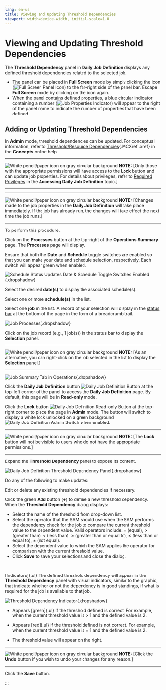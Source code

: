 ```yaml
---
lang: en-us
title: Viewing and Updating Threshold Dependencies
viewport: width=device-width, initial-scale=1.0
---
```


# Viewing and Updating Threshold Dependencies

The **Threshold Dependency** panel in **Daily Job Definition** displays
any defined threshold dependencies related to the selected job.

-   The panel can be placed in **Full Screen** mode by simply clicking
    the icon (![Full Screen Panel Icon     ](../../../Resources/Images/SM/Full-Screen-Mode-Icon.png "Full Screen Panel Icon"))
    to the far-right side of the panel bar. Escape **Full Screen** mode
    by clicking on the icon again.
-   When the panel contains defined properties, a blue circular
    indicator containing a number (![Job Properties     Indicator](../../../Resources/Images/SM/Daily-Job-Definition-Properties-Indicator.png "Job Properties Indicator"))
    will appear to the right of the panel name to indicate the number of
    properties that have been defined.



## Adding or Updating Threshold Dependencies

In **Admin** mode, threshold dependencies can be updated. For conceptual
information, refer to [Threshold/Resource Dependencies](../../Concepts/Threshold_Resource-Dependencies.md){.MCXref
.xref} in the **Concepts** online help.

  -------------------------------------------------------------------------------------------------------------------------------- ----------------------------------------------------------------------------------------------------------------------------------------------------------------------------------------------------------------------------------------------------------------------------------------------------------------------------
  ![White pencil/paper icon on gray circular background](../../../Resources/Images/note-icon(48x48).png "Note icon")   **NOTE:** [Only those with the appropriate permissions will have access to the **Lock** button and can update job properties. For details about privileges, refer to [Required Privileges](Accessing-Daily-Job-Definition.md#Required) in the **Accessing Daily Job Definition** topic.]
  -------------------------------------------------------------------------------------------------------------------------------- ----------------------------------------------------------------------------------------------------------------------------------------------------------------------------------------------------------------------------------------------------------------------------------------------------------------------------

  -------------------------------------------------------------------------------------------------------------------------------- --------------------------------------------------------------------------------------------------------------------------------------------------------------------------------------------------------------
  ![White pencil/paper icon on gray circular background](../../../Resources/Images/note-icon(48x48).png "Note icon")   **NOTE:** [Changes made to the job properties in the **Daily Job Definition** will take place immediately. If the job has already run, the changes will take effect the next time the job runs.]
  -------------------------------------------------------------------------------------------------------------------------------- --------------------------------------------------------------------------------------------------------------------------------------------------------------------------------------------------------------



To perform this procedure:

Click on the **Processes** button at the top-right of the **Operations
Summary** page. The **Processes** page will display.

Ensure that both the **Date** and **Schedule** toggle switches are
enabled so that you can make your date and schedule selection,
respectively. Each switch will appear green when enabled.

![Schedule Status Updates Date & Schedule Toggle Switches Enabled](../../../Resources/Images/SM/Schedule-Status-Update_Date&ScheduleToggles.png "Schedule Status Updates Date & Schedule Toggle Switches Enabled"){.dropshadow}

Select the desired **date(s)** to display the associated schedule(s).

Select one or more **schedule(s)** in the list.

Select one **job** in the list. A record of your selection will display
in the [status bar](SM-UI-Layout.md#Status) at the bottom of the
page in the form of a breadcrumb trail.

![Job Processes](../../../Resources/Images/SM/Job-ProcessesUNIX.png "Job Processes"){.dropshadow}

Click on the job record (e.g., 1 job(s)) in the status bar to display
the **Selection** panel.

  -------------------------------------------------------------------------------------------------------------------------------- ------------------------------------------------------------------------------------------------------------------------------------
  ![White pencil/paper icon on gray circular background](../../../Resources/Images/note-icon(48x48).png "Note icon")   **NOTE:** [As an alternative, you can right-click on the job selected in the list to display the **Selection** panel.]
  -------------------------------------------------------------------------------------------------------------------------------- ------------------------------------------------------------------------------------------------------------------------------------

![Job Summary Tab in Operations](../../../Resources/Images/SM/Job-Summary-Tab-(UNIX).png "Job Summary Tab in Operations"){.dropshadow}

Click the **Daily Job Definition** button ![Daily Job Definition Button](../../../Resources/Images/SM/Daily-Job-Definition-Button.png "Daily Job Definition Button")
at the top-left corner of the panel to access the **Daily Job
Definition** page. By default, this page will be in **Read-only** mode.

Click the **Lock** button ![Daily Job Definition Read-only Button](../../../Resources/Images/SM/Daily-Job-Definition-Read-only-Button.png "Daily Job Definition Read-only Button")
at the top-right corner to place the page in **Admin** mode. The button
will switch to display a white lock unlocked on a green background
![Daily Job Definition Admin Switch](../../../Resources/Images/SM/Daily-Job-Definition-Admin-Button.png "Daily Job Definition Admin Switch")
when enabled.

  -------------------------------------------------------------------------------------------------------------------------------- -----------------------------------------------------------------------------------------------------------------------
  ![White pencil/paper icon on gray circular background](../../../Resources/Images/note-icon(48x48).png "Note icon")   **NOTE:** [The **Lock** button will not be visible to users who do not have the appropriate permissions.]
  -------------------------------------------------------------------------------------------------------------------------------- -----------------------------------------------------------------------------------------------------------------------

Expand the **Threshold Dependency** panel to expose its content.

![Daily Job Definition Threshold Dependency Panel](../../../Resources/Images/SM/Daily-Job-Definition-Threshold-Dependency-Panel.png "Daily Job Definition Threshold Dependency Panel"){.dropshadow}

Do any of the following to make updates:

Edit or delete any existing threshold dependencies if necessary.

Click the green **Add** button (**+**) to define a new threshold
dependency. When the **Threshold Dependency** dialog displays:

-   Select the name of the threshold from drop-down list.
-   Select the operator that the SAM should use when the SAM performs
    the dependency check for the job to compare the current threshold
    value to the dependent value. Valid operators include: = (equal), \>
    (greater than), \< (less than), ≥ (greater than or equal to), ≤
    (less than or equal to), ≠ (not equal).
-   Select the dependent value to which the SAM applies the operator for
    comparison with the current threshold value.
-   Click **Save** to save your selections and close the dialog.

 

[Indicators]{.ul} 
The defined threshold dependency will appear in the **Threshold
Dependency** panel with visual indicators, similar to the graphic, that
indicate whether or not the dependency is in good standings, if what is
required for the job is available to that job.

![Threshold Dependency Indicator](../../../Resources/Images/SM/Threshold-Red-Indicator.png "Threshold Depedency Indicator"){.dropshadow}

-   Appears [green]{.ul} if the threshold defined is correct. For     example, when the current threshold value is \> 1 and the defined
    value is 2.

-   Appears [red]{.ul} if the threshold defined is not correct. For     example, when the current threshold value is = 1 and the defined
    value is 2.

-   The threshold value will appear on the right.

  -------------------------------------------------------------------------------------------------------------------------------- ----------------------------------------------------------------------------------------------------
  ![White pencil/paper icon on gray circular background](../../../Resources/Images/note-icon(48x48).png "Note icon")   **NOTE:** [Click the **Undo** button if you wish to undo your changes for any reason.]
  -------------------------------------------------------------------------------------------------------------------------------- ----------------------------------------------------------------------------------------------------

Click the **Save** button.




:::

 


